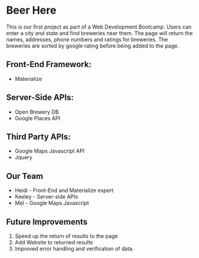 # Beer Here
This is our first project as part of a Web Development Bootcamp. Users can enter a city and state and find breweries near them. The page will return the names, addresses, phone numbers and ratings for breweries. The breweries are sorted by google rating before being added to the page. 

## Front-End Framework:
* Materialize

## Server-Side APIs:
* Open Brewery DB
* Google Places API

## Third Party APIs:
* Google Maps Javascript API
* Jquery

## Our Team
* Heidi - Front-End and Materialize expert
* Keeley - Server-side APIs
* Mel - Google Maps Javascript

## Future Improvements
1. Speed up the return of results to the page
2. Add Website to returned results
3. Improved error handling and verification of data. 

